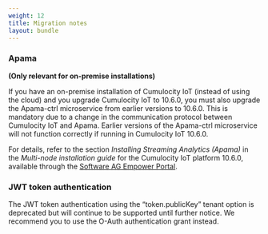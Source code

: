 ```yaml
---
weight: 12
title: Migration notes
layout: bundle
---
```


### Apama

**(Only relevant for on-premise installations)**

If you have an on-premise installation of Cumulocity IoT (instead of using the cloud) and you upgrade Cumulocity IoT to 10.6.0, you must also upgrade the Apama-ctrl microservice from earlier versions to 10.6.0. This is mandatory due to a change in the communication protocol between Cumulocity IoT and Apama. Earlier versions of the Apama-ctrl microservice will not function correctly if running in Cumulocity IoT 10.6.0.

For details, refer to the section *Installing Streaming Analytics (Apama)* in the *Multi-node installation guide* for the Cumulocity IoT platform 10.6.0, available through the [Software AG Empower Portal](https://documentation.softwareag.com/).


### JWT token authentication

The JWT token authentication using the “token.publicKey” tenant option is deprecated but will continue to be supported until further notice. We recommend you to use the O-Auth authentication grant instead.
